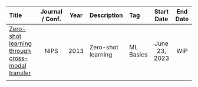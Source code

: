 |Title|Journal / Conf.|Year|Description|Tag|Start Date|End Date|
|:----|:----------------:|:--:|:----------|:--|:--------:|:------:|
|[Zero-shot learning through cross-modal transfer]()|NIPS|2013|Zero-shot learning|ML Basics|June 23, 2023|WIP|
|[]()|||||||
